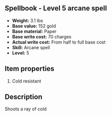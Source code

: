 ## Spellbook - Level 5 arcane spell

- **Weight:** 3.1 lbs
- **Base value:** 152 gold
- **Base material:** Paper
- **Base write cost:** 70 charges
- **Actual write cost:** From half to full base cost
- **Skill:** Arcane spell
- **Level:** 5

## Item properties

1. Cold resistant

## Description

Shoots a ray of cold
